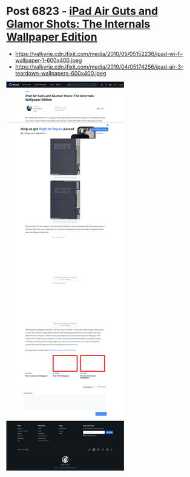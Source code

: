 # Post 6823 - [iPad Air Guts and Glamor Shots: The Internals Wallpaper Edition](https://www.ifixit.com/News/6823/ipad-air-guts)

- https://valkyrie.cdn.ifixit.com/media/2010/05/05152236/ipad-wi-fi-wallpaper-1-600x400.jpeg
- https://valkyrie.cdn.ifixit.com/media/2019/04/05174256/ipad-air-3-teardown-wallpapers-600x400.jpeg

![screencap](screenshots/80e0726b-91bf-4aaa-a851-00550a9942a0.png)
